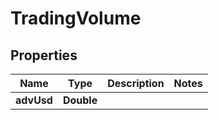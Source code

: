 
# TradingVolume

## Properties
Name | Type | Description | Notes
------------ | ------------- | ------------- | -------------
**advUsd** | **Double** |  | 



